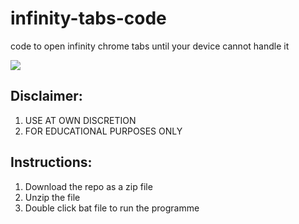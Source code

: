 # infinity-tabs-code
code to open infinity chrome tabs until your device cannot handle it

<p align="left">
  <img src="https://encrypted-tbn0.gstatic.com/images?q=tbn:ANd9GcS3ks_2ScKtTLSMHsRti_9bZGSDLT6El4bOGG9ppI6CI7FEVZ_q&s" />
</p>

## Disclaimer:
1. USE AT OWN DISCRETION
2. FOR EDUCATIONAL PURPOSES ONLY

## Instructions:
1. Download the repo as a zip file
2. Unzip the file
3. Double click bat file to run the programme
